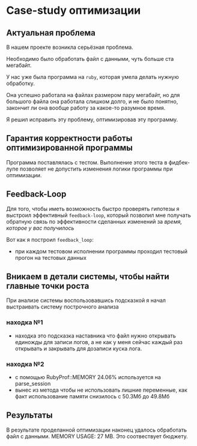 # Case-study оптимизации

## Актуальная проблема
В нашем проекте возникла серьёзная проблема.

Необходимо было обработать файл с данными, чуть больше ста мегабайт.

У нас уже была программа на `ruby`, которая умела делать нужную обработку.

Она успешно работала на файлах размером пару мегабайт, но для большого файла она работала слишком долго, и не было понятно, закончит ли она вообще работу за какое-то разумное время.

Я решил исправить эту проблему, оптимизировав эту программу. 

## Гарантия корректности работы оптимизированной программы
Программа поставлялась с тестом. Выполнение этого теста в фидбек-лупе позволяет не допустить изменения логики программы при оптимизации.

## Feedback-Loop
Для того, чтобы иметь возможность быстро проверять гипотезы я выстроил эффективный `feedback-loop`, который позволил мне получать обратную связь по эффективности сделанных изменений за *время, которое у вас получилось*

Вот как я построил `feedback_loop`: 

* при каждом тестовом исполнении программы проходил тестовый прогон на тестовых данных

## Вникаем в детали системы, чтобы найти главные точки роста
При анализе системы воспользовавшись подсказкой я начал выстраивать систему построчного анализа 

### находка №1
- находка это подсказка наставника что файл нужно открывать единожды для записи логов, а не как у меня сейчас каждый раз открывать и закрывать для дозаписи куска лога.

### находка №2
- с помощью RubyProf::MEMORY 24.06% используется на parse_session
- вынес из метода чтобы не использовать лишние переменные, как факт использование памяти снизилось
с 50.3Мб до 49.8Мб

## Результаты
В результате проделанной оптимизации наконец удалось обработать файл с данными.
MEMORY USAGE: 27 MB. Это соотвествует бюджету.


